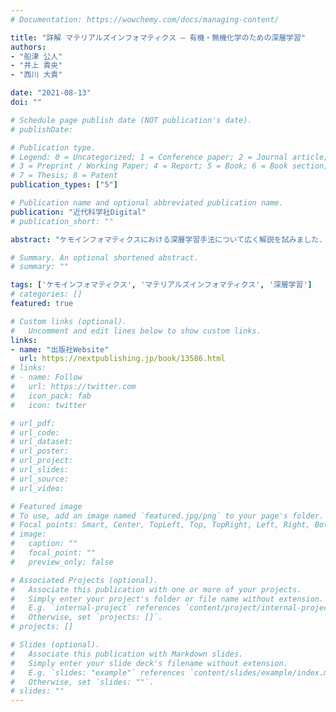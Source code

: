 ```yaml
---
# Documentation: https://wowchemy.com/docs/managing-content/

title: "詳解 マテリアルズインフォマティクス – 有機・無機化学のための深層学習"
authors:
- "船津 公人"
- "井上 貴央"
- "西川 大貴"

date: "2021-08-13"
doi: ""

# Schedule page publish date (NOT publication's date).
# publishDate:

# Publication type.
# Legend: 0 = Uncategorized; 1 = Conference paper; 2 = Journal article;
# 3 = Preprint / Working Paper; 4 = Report; 5 = Book; 6 = Book section;
# 7 = Thesis; 8 = Patent
publication_types: ["5"]

# Publication name and optional abbreviated publication name.
publication: "近代科学社Digital"
# publication_short: ""

abstract: "ケモインフォマティクスにおける深層学習手法について広く解説を試みました. 井上は主に深層学習の基礎知識パートと有機化学パートを担当しています."

# Summary. An optional shortened abstract.
# summary: ""

tags: ['ケモインフォマティクス', 'マテリアルズインフォマティクス', '深層学習']
# categories: []
featured: true

# Custom links (optional).
#   Uncomment and edit lines below to show custom links.
links:
- name: "出版社Website"
  url: https://nextpublishing.jp/book/13586.html
# links:
# - name: Follow
#   url: https://twitter.com
#   icon_pack: fab
#   icon: twitter

# url_pdf:
# url_code:
# url_dataset:
# url_poster:
# url_project:
# url_slides:
# url_source:
# url_video:

# Featured image
# To use, add an image named `featured.jpg/png` to your page's folder.
# Focal points: Smart, Center, TopLeft, Top, TopRight, Left, Right, BottomLeft, Bottom, BottomRight.
# image:
#   caption: ""
#   focal_point: ""
#   preview_only: false

# Associated Projects (optional).
#   Associate this publication with one or more of your projects.
#   Simply enter your project's folder or file name without extension.
#   E.g. `internal-project` references `content/project/internal-project/index.md`.
#   Otherwise, set `projects: []`.
# projects: []

# Slides (optional).
#   Associate this publication with Markdown slides.
#   Simply enter your slide deck's filename without extension.
#   E.g. `slides: "example"` references `content/slides/example/index.md`.
#   Otherwise, set `slides: ""`.
# slides: ""
---
```


